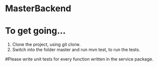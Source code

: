 # MasterBackend
# To get going...

1) Clone the project, using git clone.
2) Switch into the folder master and run mvn test, to run the tests.

#Please write unit tests for every function written in the service package.
